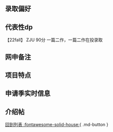 ## 录取偏好

## 代表性dp
【22fall】 ZJU 90分 一篇二作，一篇二作在投录取
## 网申备注

## 项目特点

## 申请季实时信息

## 介绍帖

[回到列表 :fontawesome-solid-house:](选校梯度.md){ .md-button }
